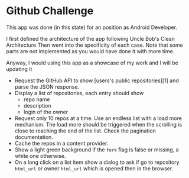 Github Challenge
=============================
This app was done (in this state) for an position as Android Developer.

I first defined the architecture of the app following Uncle Bob's Clean Architecture
Then went into the specificity of each case.
 Note that some parts are not implemented as you would have done it with more time.

 Anyway, I would using this app as a showcase of my work and I will be updating it

- Request the GitHub API to show [users's public repositories][1] and parse the JSON
   response.
- Display a list of repositories, each entry should show
    - repo name
    - description
    - login of the owner
- Request only 10 repos at a time. Use an endless list with a load more mechanism. The
   load more should be triggered when the scrolling is close to reaching the end of the
list. Check the pagination documentation.
- Cache the repos in a content provider.
- Show a light green background if the `fork` flag is false or missing, a white one
   otherwise.
- On a long click on a list item show a dialog to ask if go to repository `html_url` or
   owner `html_url` which is opened then in the browser.

